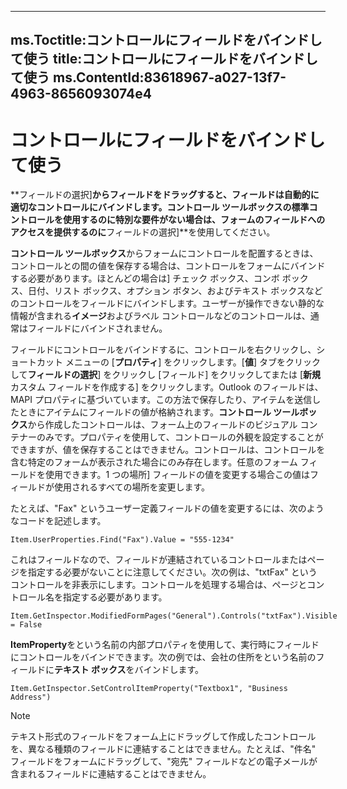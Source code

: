 

---
ms.Toctitle:コントロールにフィールドをバインドして使う
title:コントロールにフィールドをバインドして使う
ms.ContentId:83618967-a027-13f7-4963-8656093074e4
---
# コントロールにフィールドをバインドして使う




**フィールドの選択]**からフィールドをドラッグすると、フィールドは自動的に適切なコントロールにバインドします。**コントロール ツールボックス**の標準コントロールを使用するのに特別な要件がない場合は、フォームのフィールドへのアクセスを提供するのに**フィールドの選択]**を使用してください。



**コントロール ツールボックス**からフォームにコントロールを配置するときは、コントロールとの間の値を保存する場合は、コントロールをフォームにバインドする必要があります。ほとんどの場合は] チェック ボックス、コンボ ボックス、日付、リスト ボックス、オプション ボタン、およびテキスト ボックスなどのコントロールをフィールドにバインドします。ユーザーが操作できない静的な情報が含まれる**イメージ**およびラベル コントロールなどのコントロールは、通常はフィールドにバインドされません。



フィールドにコントロールをバインドするに、コントロールを右クリックし、ショートカット メニューの [**プロパティ**] をクリックします。[**値**] タブをクリックして**フィールドの選択**] をクリックし [フィールド] をクリックしてまたは [**新規**カスタム フィールドを作成する] をクリックします。Outlook のフィールドは、MAPI プロパティに基づいています。この方法で保存したり、アイテムを送信したときにアイテムにフィールドの値が格納されます。**コントロール ツールボックス**から作成したコントロールは、フォーム上のフィールドのビジュアル コンテナーのみです。プロパティを使用して、コントロールの外観を設定することができますが、値を保存することはできません。コントロールは、コントロールを含む特定のフォームが表示された場合にのみ存在します。任意のフォーム フィールドを使用できます。1 つの場所] フィールドの値を変更する場合この値はフィールドが使用されるすべての場所を変更します。



たとえば、"Fax" というユーザー定義フィールドの値を変更するには、次のようなコードを記述します。

```sourcecode
Item.UserProperties.Find("Fax").Value = "555-1234"

```




これはフィールドなので、フィールドが連結されているコントロールまたはページを指定する必要がないことに注意してください。次の例は、"txtFax" というコントロールを非表示にします。コントロールを処理する場合は、ページとコントロール名を指定する必要があります。

```sourcecode
Item.GetInspector.ModifiedFormPages("General").Controls("txtFax").Visible = False
```




**ItemProperty**をという名前の内部プロパティを使用して、実行時にフィールドにコントロールをバインドできます。次の例では、会社の住所をという名前のフィールドに**テキスト ボックス**をバインドします。

```sourcecode
Item.GetInspector.SetControlItemProperty("Textbox1", "Business Address")
```


>[!NOTE]
>テキスト形式のフィールドをフォーム上にドラッグして作成したコントロールを、異なる種類のフィールドに連結することはできません。たとえば、"件名" フィールドをフォームにドラッグして、"宛先" フィールドなどの電子メールが含まれるフィールドに連結することはできません。




